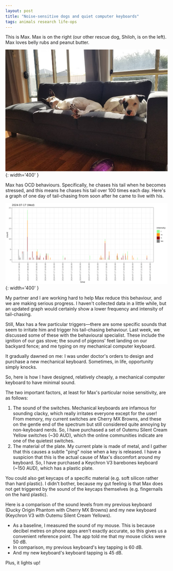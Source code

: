 ```yaml
---  
layout: post  
title: "Noise-sensitive dogs and quiet computer keyboards"  
tags: animals research life-ops
---  
```


This is Max. Max is on the right (our other rescue dog, Shiloh, is on the left). Max loves belly rubs and peanut butter.  

![max_photo.jpg](/assets/images/max_photo.jpg){: width='400' }  

Max has OCD behaviours. Specifically, he chases his tail when he becomes stressed, and this means he chases his tail over 100 times each day. Here's a graph of one day of tail-chasing from soon after he came to live with his.  

![max_graph.png](/assets/images/max_graph.png){: width='400' }  

My partner and I are working hard to help Max reduce this behaviour, and we are making serious progress. I haven't collected data in a little while, but an updated graph would certainly show a lower frequency and intensity of tail-chasing.  

Still, Max has a few particular triggers—there are some specific sounds that seem to irritate him and trigger his tail-chasing behaviour. Last week, we discussed some of these with the behavioural specialist. These include the ignition of our gas stove; the sound of pigeons' feet landing on our backyard fence; and me typing on my mechanical computer keyboard.  

It gradually dawned on me: I was under doctor's orders to design and purchase a new mechanical keyboard. Sometimes, in life, opportunity simply knocks.  

So, here is how I have designed, relatively cheaply, a mechanical computer keyboard to have minimal sound.  

The two important factors, at least for Max's particular noise sensitivity, are as follows:  
1. The sound of the switches. Mechanical keyboards are infamous for sounding clacky, which really irritates everyone except for the user! From memory, my current switches are Cherry MX Browns, and these on the gentle end of the spectrum but still considered quite annoying by non-keyboard nerds. So, I have purchased a set of Outemu Silent Cream Yellow switches (~30 AUD), which the online communities indicate are one of the quietest switches.  
2. The material of the plate. My current plate is made of metal, and I gather that this causes a subtle "ping" noise when a key is released. I have a suspicion that this is the actual cause of Max's discomfort around my keyboard. So, I have purchased a Keychron V3 barebones keyboard (~150 AUD), which has a plastic plate.  

You could also get keycaps of a specific material (e.g. soft silicon rather than hard plastic). I didn't bother, because my gut feeling is that Max does not get triggered by the sound of the keycaps themselves (e.g. fingernails on the hard plastic).  

Here is a comparison of the sound levels from my previous keyboard (Ducky Origin Phantom with Cherry MX Browns) and my new keyboard (Keychron V3 with Outemu Silent Cream Yellows).  
- As a baseline, I measured the sound of my mouse. This is because decibel metres on phone apps aren't exactly accurate, so this gives us a convenient reference point. The app told me that my mouse clicks were 50 dB.  
- In comparison, my previous keyboard's key tapping is 60 dB.  
- And my new keyboard's keyboard tapping is 45 dB.  

Plus, it lights up!  
